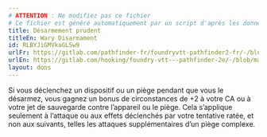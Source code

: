 ```yaml
---
# ATTENTION : Ne modifiez pas ce fichier
# Ce fichier est généré automatiquement par un script d'après les données du module Foundry VTT officiel et de sa traduction
title: Désarmement prudent
titleEn: Wary Disarmament
id: RLBYJiGMVkaGL5w9
urlFr: https://gitlab.com/pathfinder-fr/foundryvtt-pathfinder2-fr/-/blob/master/data/feats/RLBYJiGMVkaGL5w9.htm
urlEn: https://gitlab.com/hooking/foundry-vtt---pathfinder-2e/-/blob/master/packs/data/feats.db/wary-disarmament.json
layout: dons
---
```

Si vous déclenchez un dispositif ou un piège pendant que vous le désarmez, vous gagnez un bonus de circonstances de +2 à votre CA ou à votre jet de sauvegarde contre l’appareil ou le piège. Cela s’applique seulement à l’attaque ou aux effets déclenchés par votre tentative ratée, et non aux suivants, telles les attaques supplémentaires d’un piège complexe.
